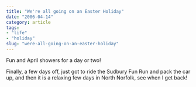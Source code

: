 ```yaml
---
title: "We're all going on an Easter Holiday"
date: "2006-04-14"
category: article
tags:
- "life"
- "holiday"
slug: "were-all-going-on-an-easter-holiday"
---
```


Fun and April showers for a day or two!

Finally, a few days off, just got to ride the Sudbury Fun Run and pack the car up, and then it is a relaxing few days in North Norfolk, see when I get back!

